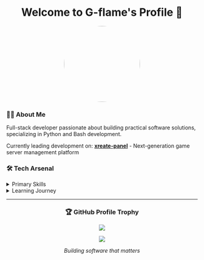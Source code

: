 <h1 align="center">Welcome to G-flame's Profile 👋</h1>

<div align="center">
  <img src="https://i.imgur.com/vBQAG3j.jpeg" width="200" style="border-radius: 50%"/>
</div>

### 👨‍💻 About Me

Full-stack developer passionate about building practical software solutions, specializing in Python and Bash development.

Currently leading development on:
[**xreate-panel**](https://github.com/Xreatlabs) - Next-generation game server management platform

### 🛠️ Tech Arsenal

<details>
<summary>Primary Skills</summary>

![Python](https://img.shields.io/badge/Python-3776AB?style=for-the-badge&logo=python&logoColor=white)
![Bash](https://img.shields.io/badge/Bash-4EAA25?style=for-the-badge&logo=gnu-bash&logoColor=white)
</details>

<details>
<summary>Learning Journey</summary>

![JavaScript](https://img.shields.io/badge/JavaScript-F7DF1E?style=for-the-badge&logo=javascript&logoColor=black)
![React](https://img.shields.io/badge/React-61DAFB?style=for-the-badge&logo=react&logoColor=black)
![HTML5](https://img.shields.io/badge/HTML5-E34F26?style=for-the-badge&logo=html5&logoColor=white)
![CSS3](https://img.shields.io/badge/CSS3-1572B6?style=for-the-badge&logo=css3&logoColor=white)
</details>

---

<div align="center">

### 🏆 GitHub Profile Trophy

![](https://github-profile-trophy.vercel.app/?username=G-flame&theme=darkhub&no-frame=false&no-bg=true&margin-w=4)

![](https://komarev.com/ghpvc/?username=G-flame&color=blue&style=flat-square)

</div>

<div align="center">
  <i>Building software that matters</i>
</div>